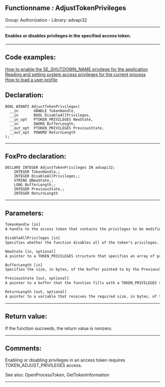 <link rel="stylesheet" type="text/css" href="../../css/win32api.css">  
<link rel="stylesheet" href="https://cdnjs.cloudflare.com/ajax/libs/font-awesome/4.7.0/css/font-awesome.min.css">

## Functionname : AdjustTokenPrivileges
Group: Authorization - Library: advapi32    
***  


#### Enables or disables privileges in the specified access token.
***  


## Code examples:
[How to enable the SE_SHUTDOWN_NAME privilege for the application](../../samples/sample_552.md)  
[Reading and setting system access privileges for the current process](../../samples/sample_554.md)  
[How to load a user profile](../../samples/sample_602.md)  

## Declaration:
```foxpro  
BOOL WINAPI AdjustTokenPrivileges(
  __in       HANDLE TokenHandle,
  __in       BOOL DisableAllPrivileges,
  __in_opt   PTOKEN_PRIVILEGES NewState,
  __in       DWORD BufferLength,
  __out_opt  PTOKEN_PRIVILEGES PreviousState,
  __out_opt  PDWORD ReturnLength
);  
```  
***  


## FoxPro declaration:
```foxpro  
DECLARE INTEGER AdjustTokenPrivileges IN advapi32;
	INTEGER TokenHandle,;
	INTEGER DisableAllPrivileges,;
	STRING @NewState,;
	LONG BufferLength,;
	INTEGER PreviousState,;
	INTEGER ReturnLength  
```  
***  


## Parameters:
```txt  
TokenHandle [in]
A handle to the access token that contains the privileges to be modified. The handle must have TOKEN_ADJUST_PRIVILEGES access to the token.

DisableAllPrivileges [in]
Specifies whether the function disables all of the token"s privileges.

NewState [in, optional]
A pointer to a TOKEN_PRIVILEGES structure that specifies an array of privileges and their attributes.

BufferLength [in]
Specifies the size, in bytes, of the buffer pointed to by the PreviousState parameter.

PreviousState [out, optional]
A pointer to a buffer that the function fills with a TOKEN_PRIVILEGES structure that contains the previous state of any privileges that the function modifies.

ReturnLength [out, optional]
A pointer to a variable that receives the required size, in bytes, of the buffer pointed to by the PreviousState parameter.  
```  
***  


## Return value:
If the function succeeds, the return value is nonzero.  
***  


## Comments:
Enabling or disabling privileges in an access token requires TOKEN_ADJUST_PRIVILEGES access.  
  
See also: OpenProcessToken, GetTokenInformation    
  
***  

